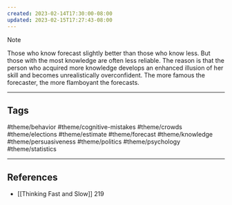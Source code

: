 ```yaml
---
created: 2023-02-14T17:30:00-08:00
updated: 2023-02-15T17:27:43-08:00
---
```


> [!NOTE]
> Those who know forecast slightly better than those who know less. But those with the most knowledge are often less reliable. The reason is that the person who acquired more knowledge develops an enhanced illusion of her skill and becomes unrealistically overconfident.
The more famous the forecaster, the more flamboyant the forecasts.

---
## Tags
#theme/behavior #theme/cognitive-mistakes #theme/crowds #theme/elections #theme/estimate #theme/forecast #theme/knowledge #theme/persuasiveness #theme/politics #theme/psychology #theme/statistics 

---
## References
- [[Thinking Fast and Slow]] 219